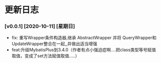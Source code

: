 # 更新日志

### [v0.0.1] [2020-10-11] [星期日]
- fix: 重写Wrapper条件构造器,继承 AbstractWrapper 并将 QueryWrapper和 UpdateWrapper整合在一起,,并做出适当增强
- feat:升级MybatisPlus到3.4.0（作者有点小强迫症啊....把class类型等号赋值取值，变成了set方法赋值取值.....）




